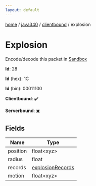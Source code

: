 ```yaml
---
layout: default
---
```


[home](/)  /  [java340](/protocol/java340)  /  [clientbound](/protocol/java340/clientbound)  /  explosion

# Explosion

Encode/decode this packet in [Sandbox](../../../sandbox/java340#Clientbound.Explosion)

**Id**: 28

**Id** (hex): 1C

**Id** (bin): 00011100

**Clientbound**: ✔️

**Serverbound**: ✖️

## Fields

Name | Type
---|---
position | float&lt;xyz&gt;
radius | float
records | [explosionRecords](/protocol/java340/arrays)
motion | float&lt;xyz&gt;

